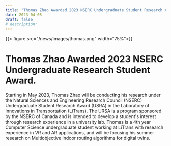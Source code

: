 ```yaml
---
title: "Thomas Zhao Awarded 2023 NSERC Undergraduate Student Research Award"
date: 2023-04-05
draft: false
# description:
---
```

<!-- ![](../images/thomas.png) -->
{{< figure src="/news/images/thomas.png" width="75%">}}
# Thomas Zhao Awarded 2023 NSERC Undergraduate Research Student Award.


<!--more-->

Starting in May 2023, Thomas Zhao will be conducting his research under the Natural Sciences and Engineering Research Council (NSERC) Undergraduate Student Research Award (USRA) in the Laboratory of Innovations in Transportation (LiTrans). The URSA is a program sponsored by the NSERC of Canada and is intended to develop a student's interest through research experience in a university lab. Thomas is a 4th year Computer Science undergraduate student working at LiTrans with research experience in VR and AR applications, and will be focusing his summer research on Multiobjective indoor routing algorithms for digital twins.
